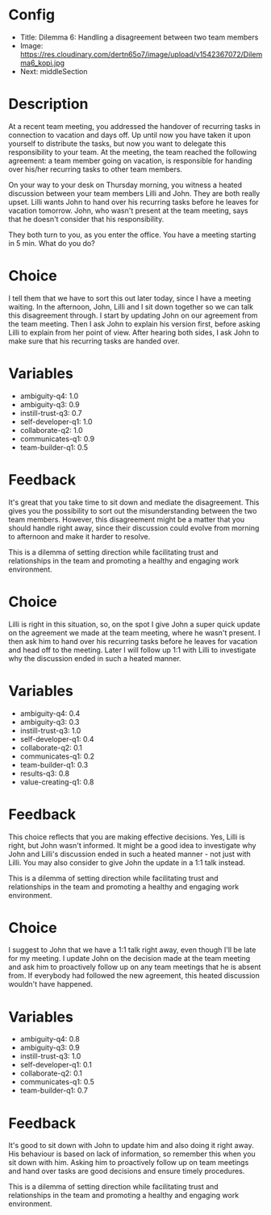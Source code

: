 # Config
 - Title: Dilemma 6: Handling a disagreement between two team members 
 - Image: https://res.cloudinary.com/dertn65o7/image/upload/v1542367072/Dilemma6_kopi.jpg
 - Next: middleSection

# Description
At a recent team meeting, you addressed the handover of recurring tasks in connection to vacation and days off. Up until now you have taken it upon yourself to distribute the tasks, but now you want to delegate this responsibility to your team. At the meeting, the team reached the following agreement: a team member going on vacation, is responsible for handing over his/her recurring tasks to other team members. 

On your way to your desk on Thursday morning, you witness a heated discussion between your team members Lilli and John. They are both really upset. Lilli wants John to hand over his recurring tasks before he leaves for vacation tomorrow. John, who wasn't present at the team meeting, says that he doesn't consider that his responsibility. 

They both turn to you, as you enter the office. You have a meeting starting in 5 min. What do you do? 


# Choice
I tell them that we have to sort this out later today, since I have a meeting waiting. 
In the afternoon, John, Lilli and I sit down together so we can talk this disagreement through. I start by updating John on our agreement from the team meeting. Then I ask John to explain his version first, before asking Lilli to explain from her point of view. After hearing both sides, I ask John to make sure that his recurring tasks are handed over. 

# Variables
- ambiguity-q4: 1.0
- ambiguity-q3: 0.9
- instill-trust-q3: 0.7
- self-developer-q1: 1.0
- collaborate-q2: 1.0
- communicates-q1: 0.9
- team-builder-q1: 0.5
 

# Feedback
 It's great that you take time to sit down and mediate the disagreement. This gives you the possibility to sort out the misunderstanding between the two team members. However, this disagreement might be a matter that you should handle right away, since their discussion could evolve from morning to afternoon and make it harder to resolve. 

This is a dilemma of setting direction while facilitating trust and relationships in the team and promoting a healthy and engaging work environment.  







# Choice
Lilli is right in this situation, so, on the spot I give John a super quick update on the agreement we made at the team meeting, where he wasn't present. I then ask him to hand over his recurring tasks before he leaves for vacation and head off to the meeting. Later I will follow up 1:1 with Lilli to investigate why the discussion ended in such a heated manner.

# Variables
- ambiguity-q4: 0.4
- ambiguity-q3: 0.3
- instill-trust-q3: 1.0
- self-developer-q1: 0.4
- collaborate-q2: 0.1
- communicates-q1: 0.2
- team-builder-q1: 0.3
- results-q3: 0.8
- value-creating-q1: 0.8

# Feedback
This choice reflects that you are making effective decisions. Yes, Lilli is right, but John wasn't informed. It might be a good idea to investigate why John and Lilli's discussion ended in such a heated manner - not just with Lilli. You may also consider to give John the update in a 1:1 talk instead.

This is a dilemma of setting direction while facilitating trust and relationships in the team and promoting a healthy and engaging work environment.  





# Choice
I suggest to John that we have a 1:1 talk right away, even though I'll be late for my meeting. I update John on the decision made at the team meeting and ask him to proactively follow up on any team meetings that he is absent from. If everybody had followed the new agreement, this heated discussion wouldn't have happened. 

# Variables
- ambiguity-q4: 0.8
- ambiguity-q3: 0.9
- instill-trust-q3: 1.0
- self-developer-q1: 0.1
- collaborate-q2: 0.1
- communicates-q1: 0.5
- team-builder-q1: 0.7


# Feedback
It's good to sit down with John to update him and also doing it right away. His behaviour is based on lack of information, so remember this when you sit down with him. Asking him to proactively follow up on team meetings and hand over tasks are good decisions and ensure timely procedures. 

This is a dilemma of setting direction while facilitating trust and relationships in the team and promoting a healthy and engaging work environment.  





